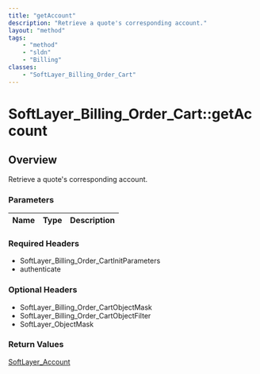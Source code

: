 ```yaml
---
title: "getAccount"
description: "Retrieve a quote's corresponding account."
layout: "method"
tags:
    - "method"
    - "sldn"
    - "Billing"
classes:
    - "SoftLayer_Billing_Order_Cart"
---
```

# SoftLayer_Billing_Order_Cart::getAccount
## Overview 
Retrieve a quote's corresponding account.

### Parameters 
|Name | Type | Description |
| --- | --- | --- |


### Required Headers
* SoftLayer_Billing_Order_CartInitParameters
* authenticate

### Optional Headers
* SoftLayer_Billing_Order_CartObjectMask
* SoftLayer_Billing_Order_CartObjectFilter
* SoftLayer_ObjectMask

### Return Values
<a href='/reference/datatypes/SoftLayer_Account'>SoftLayer_Account </a>

